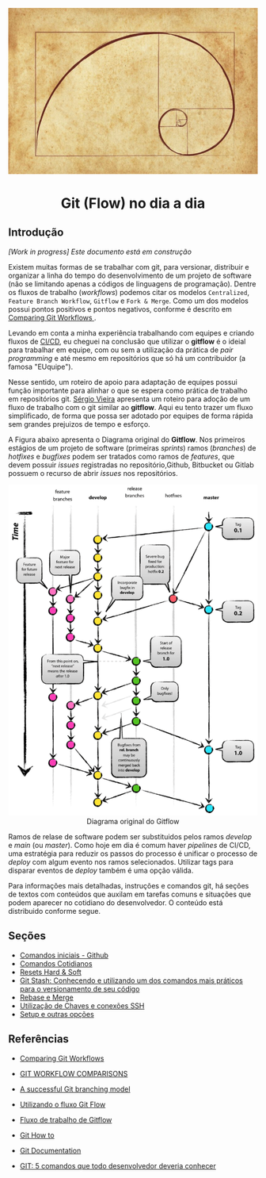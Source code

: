 <p align="center">
    <img src="img/espiral-de-fibonacci-800x531.jpg" alt="Fibonacci Espiral" />
</p>
<div align="center">
    <h1>Git (Flow) no dia a dia</h1>
</div>

## Introdução

_[Work in progress] Este documento está em construção_

Existem muitas formas de se trabalhar com git, para versionar, distribuir e organizar a linha do tempo do desenvolvimento de um projeto de software (não se limitando apenas a códigos de linguagens de programação). Dentre os fluxos de trabalho (_workflows_) podemos citar os modelos `Centralized`, `Feature Branch Workflow`, `Gitflow` e `Fork & Merge`. Como um dos modelos possui pontos positivos e pontos negativos, conforme é descrito em [Comparing Git Workflows
](https://www.codingblocks.net/podcast/comparing-git-workflows/).

Levando em conta a minha experiência trabalhando com equipes e criando fluxos de [CI/CD](https://www.redhat.com/pt-br/topics/devops/what-cicd-pipeline), eu cheguei na conclusão que utilizar o **gitflow** é o ideial para trabalhar em equipe, com ou sem a utilização da prática de _pair programming_ e até mesmo em repositórios que só há um contribuidor (a famosa "EUquipe").

Nesse sentido, um roteiro de apoio para adaptação de equipes possui função importante para alinhar o que se espera como prática de trabalho em repositórios git. [Sérgio Vieira](https://gist.github.com/sergiosvieira/8dcd5f43ba822b7cd5b7) apresenta um roteiro para adoção de um fluxo de trabalho com o git similar ao **gitflow**. Aqui eu tento trazer um fluxo simplificado, de forma que possa ser adotado por equipes de forma rápida sem grandes prejuizos de tempo e esforço.

A Figura abaixo apresenta o Diagrama original do **Gitflow**. Nos primeiros estágios de um projeto de software (primeiras _sprints_) ramos (_branches_) de _hotfixes_ e _bugfixes_ podem ser tratados como ramos de _features_, que devem possuir _issues_ registradas no repositório,Github, Bitbucket ou Gitlab possuem o recurso de abrir _issues_ nos repositórios.

<p align="center">
    <img src="img/gitflow-original.png" alt="Git flow Diagram" />
    <span>Diagrama original do Gitflow</span>
</p>

Ramos de relase de software podem ser substituidos pelos ramos _develop_ e _main_ (ou _master_). Como hoje em dia é comum haver _pipelines_ de CI/CD, uma estratégia para reduzir os passos do processo é unificar o processo de _deploy_ com algum evento nos ramos selecionados. Utilizar tags para disparar eventos de _deploy_ também é uma opção válida.

Para informações mais detalhadas, instruções e comandos git, há seções de textos com conteúdos que auxilam em tarefas comuns e situações que podem aparecer no cotidiano do desenvolvedor. O conteúdo está distribuido conforme segue.

## Seções

* [Comandos iniciais - Github](01_github-start-commands.md)
* [Comandos Cotidianos](02_commands_everyday.md)
* [Resets Hard & Soft](02.1_reset_hard_soft.md)
* [Git Stash: Conhecendo e utilizando um dos comandos mais práticos para o versionamento de seu código](https://githowto.com/pt-BR/undoing_committed_changes)
* [Rebase e Merge](03_rebase_merge.md)
* [Utilização de Chaves e conexões SSH](04_ssh_keys.md)
* [Setup e outras opções](05_settings.md)

## Referências
* [Comparing Git Workflows](https://www.codingblocks.net/podcast/comparing-git-workflows/)

* [GIT WORKFLOW COMPARISONS](https://drincruz.github.io/slides/git-workflow-comparison/)

* [A successful Git branching model](https://nvie.com/posts/a-successful-git-branching-model/)

* [Utilizando o fluxo Git Flow](https://medium.com/trainingcenter/utilizando-o-fluxo-git-flow-e63d5e0d5e04)

* [Fluxo de trabalho de Gitflow](https://www.atlassian.com/br/git/tutorials/comparing-workflows/gitflow-workflow)

* [Git How to](https://githowto.com/pt-BR)

* [Git Documentation](https://git-scm.com/doc)

* [GIT: 5 comandos que todo desenvolvedor deveria conhecer](https://blog.umbler.com/br/comandos-do-git-para-desenvolvedores/)
